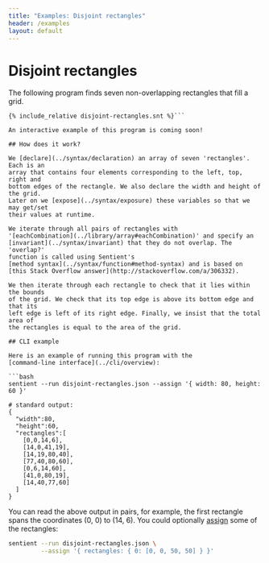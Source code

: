 ```yaml
---
title: "Examples: Disjoint rectangles"
header: /examples
layout: default
---
```

# Disjoint rectangles

The following program finds seven non-overlapping rectangles that fill a grid.

```sentient
{% include_relative disjoint-rectangles.snt %}```

An interactive example of this program is coming soon!

## How does it work?

We [declare](../syntax/declaration) an array of seven 'rectangles'. Each is an
array that contains four elements corresponding to the left, top, right and
bottom edges of the rectangle. We also declare the width and height of the grid.
Later on we [expose](../syntax/exposure) these variables so that we may get/set
their values at runtime.

We iterate through all pairs of rectangles with
'[eachCombination](../library/array#eachCombination)' and specify an
[invariant](../syntax/invariant) that they do not overlap. The 'overlap?'
function is called using Sentient's
[method syntax](../syntax/function#method-syntax) and is based on
[this Stack Overflow answer](http://stackoverflow.com/a/306332).

We then iterate through each rectangle to check that it lies within the bounds
of the grid. We check that its top edge is above its bottom edge and that its
left edge is left of its right edge. Finally, we insist that the total area of
the rectangles is equal to the area of the grid.

## CLI example

Here is an example of running this program with the
[command-line interface](../cli/overview):

```bash
sentient --run disjoint-rectangles.json --assign '{ width: 80, height: 60 }'

# standard output:
{
  "width":80,
  "height":60,
  "rectangles":[
    [0,0,14,6],
    [14,0,41,19],
    [14,19,80,40],
    [77,40,80,60],
    [0,6,14,60],
    [41,0,80,19],
    [14,40,77,60]
  ]
}
```

You can read the above output in pairs, for example, the first rectangle spans
the coordinates (0, 0) to (14, 6). You could optionally [assign](../cli/assign)
some of the rectangles:

```bash
sentient --run disjoint-rectangles.json \
         --assign '{ rectangles: { 0: [0, 0, 50, 50] } }'
```
